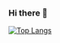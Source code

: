 ### Hi there 👋

[![Top Langs](https://github-readme-stats.vercel.app/api/top-langs/?ᴍɪɴᴏᴏɴɢ=jhe226&layout=compact)](https://github.com/ᴍɪɴᴏᴏɴɢ/github-readme-stats)




<!--
**minyong2/minyong2** is a ✨ _special_ ✨ repository because its `README.md` (this file) appears on your GitHub profile.

Here are some ideas to get you started:

- 🔭 I’m currently working on ...
- 🌱 I’m currently learning ...
- 👯 I’m looking to collaborate on ...
- 🤔 I’m looking for help with ...
- 💬 Ask me about ...
- 📫 How to reach me: ...
- 😄 Pronouns: ...
- ⚡ Fun fact: ...
-->
